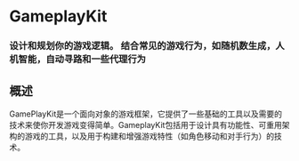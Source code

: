 # GameplayKit
### 设计和规划你的游戏逻辑。 结合常见的游戏行为，如随机数生成，人机智能，自动寻路和一些代理行为
## 概述
GamePlayKit是一个面向对象的游戏框架，它提供了一些基础的工具以及需要的技术来使你开发游戏变得简单。GameplayKit包括用于设计具有功能性、可重用架构的游戏的工具，以及用于构建和增强游戏特性（如角色移动和对手行为）的技术。
